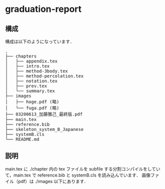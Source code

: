# graduation-report
## 構成
構成は以下のようになっています．
<pre>
.
├── chapters
│   ├── appendix.tex
│   ├── intro.tex
│   ├── method-3body.tex
│   ├── method-percolation.tex
│   ├── notation.tex
│   ├── prev.tex
│   └── summary.tex
├── images
│   ├── hoge.pdf (略)
│   └── fuga.pdf (略)
├── 03200613_加藤雅己_最終版.pdf
├── main.tex
├── reference.bib
├── skeleton_system_B_Japanese
├── systemB.cls
└── README.md
</pre>
## 説明
main.tex に ./chapter 内の tex ファイルを subfile する分割コンパイルをしていて，main.tex で reference.bib と systemB.cls を読み込んでいます．
画像ファイル（pdf）は ./images 以下にあります．
